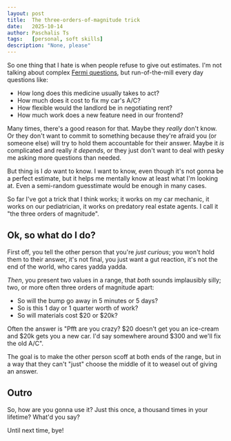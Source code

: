 ```yaml
---
layout: post
title:  The three-orders-of-magnitude trick
date:   2025-10-14
author: Paschalis Ts
tags:   [personal, soft skills]
description: "None, please"
---
```


So one thing that I hate is when people refuse to give out estimates. I'm not
talking about complex [Fermi
questions](https://en.wikipedia.org/wiki/Fermi_problem), but run-of-the-mill
every day questions like:

* How long does this medicine usually takes to act?
* How much does it cost to fix my car's A/C?
* How flexible would the landlord be in negotiating rent?
* How much work does a new feature need in our frontend?

Many times, there's a good reason for that. Maybe they _really_ don't know. Or
they don't want to commit to something because they're afraid you (or someone
else) will try to hold them accountable for their answer. Maybe it _is_
complicated and really _it depends_, or they just don't want to deal with pesky
me asking more questions than needed.

But thing is I _do_ want to know. I want to know, even though it's not gonna be
a perfect estimate, but it helps me mentally know at least what I'm looking at.
Even a semi-random guesstimate would be enough in many cases.

So far I've got a trick that I think works; it works on my car mechanic, it
works on our pediatrician, it works on predatory real estate agents. I call it
"the three orders of magnitude".

## Ok, so what do I do?

First off, you tell the other person that you're _just curious_; you won't hold
them to their answer, it's not final, you just want a gut reaction, it's not
the end of the world, who cares yadda yadda.

_Then_, you present two values in a range, that _both_ sounds implausibly
silly; two, or more often three orders of magnitude apart:

* So will the bump go away in 5 minutes or 5 days?
* So is this 1 day or 1 quarter worth of work?
* So will materials cost $20 or $20k?

Often the answer is "Pfft are you crazy? $20 doesn't get you an ice-cream and
$20k gets you a new car. I'd say somewhere around $300 and we'll fix the old
A/C".

The goal is to make the other person scoff at both ends of the range, but in a
way that they can't "just" choose the middle of it to weasel out of giving an
answer.

## Outro

So, how are you gonna use it? Just this once, a thousand times in your
lifetime? What'd you say?

Until next time, bye!

<br>
